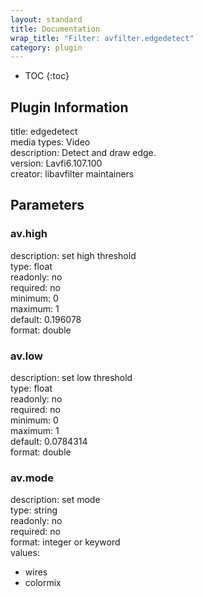 ```yaml
---
layout: standard
title: Documentation
wrap_title: "Filter: avfilter.edgedetect"
category: plugin
---
```

* TOC
{:toc}

## Plugin Information

title: edgedetect  
media types:
Video  
description: Detect and draw edge.  
version: Lavfi6.107.100  
creator: libavfilter maintainers  

## Parameters

### av.high

  
description:
set high threshold  
type: float  
readonly: no  
required: no  
minimum: 0  
maximum: 1  
default: 0.196078  
format: double  

### av.low

  
description:
set low threshold  
type: float  
readonly: no  
required: no  
minimum: 0  
maximum: 1  
default: 0.0784314  
format: double  

### av.mode

  
description:
set mode  
type: string  
readonly: no  
required: no  
format: integer or keyword  
values:  

* wires
* colormix

